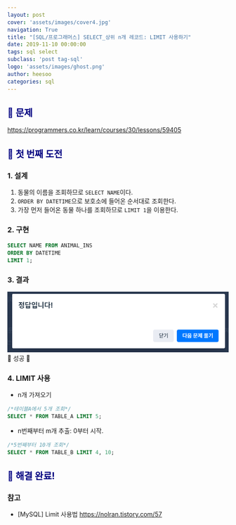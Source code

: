 ```yaml
---
layout: post
cover: 'assets/images/cover4.jpg'
navigation: True
title: "[SQL/프로그래머스] SELECT_상위 n개 레코드: LIMIT 사용하기"
date: 2019-11-10 00:00:00
tags: sql select
subclass: 'post tag-sql'
logo: 'assets/images/ghost.png'
author: heesoo
categories: sql
---
```

## <span style="color:navy">👀 문제</span>
<https://programmers.co.kr/learn/courses/30/lessons/59405>


## <span style="color:navy">👊 첫 번째 도전</span>

### 1. 설계
1. 동물의 이름을 조회하므로 `SELECT NAME`이다.
2. `ORDER BY DATETIME`으로 보호소에 들어온 순서대로 조회한다.
3. 가장 먼저 들어온 동물 하나를 조회하므로 `LIMIT 1`을 이용한다.

### 2. 구현
```sql
SELECT NAME FROM ANIMAL_INS
ORDER BY DATETIME
LIMIT 1;
```
### 3. 결과
![실행결과](./assets/images/191108_5.PNG)
🤟 성공 🤟

### 4. LIMIT 사용
- n개 가져오기
```sql
/*테이블A에서 5개 조회*/
SELECT * FROM TABLE_A LIMIT 5;
```
- n번째부터 m개 추출: 0부터 시작.
```sql
/*5번째부터 10개 조회*/
SELECT * FROM TABLE_B LIMIT 4, 10;
```

## <span style="color:navy">👏 해결 완료!</span>

### 참고
- [MySQL] Limit 사용법 <https://nolran.tistory.com/57>
